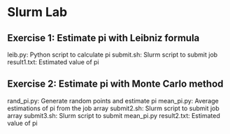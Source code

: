 # Slurm Lab

## Exercise 1: Estimate pi with Leibniz formula

leib.py: Python script to calculate pi
submit.sh: Slurm script to submit job
result1.txt: Estimated value of pi

## Exercise 2: Estimate pi with Monte Carlo method

rand_pi.py: Generate random points and estimate pi
mean_pi.py: Average estimations of pi from the job array
submit2.sh: Slurm script to submit job array
submit3.sh: Slurm script to submit mean_pi.py
result2.txt: Estimated value of pi
